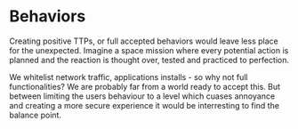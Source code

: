 # Behaviors

Creating positive TTPs, or full accepted behaviors would leave less place for the unexpected. 
Imagine a space mission where every potential action is planned and the reaction is thought over, tested and practiced to perfection. 

We whitelist network traffic, applications installs - so why not full functionalities? We are probably far from a world ready to accept this. But between limiting the users 
behaviour to a level which cuases annoyance and creating a more secure experience it would be interresting to find the balance point.
